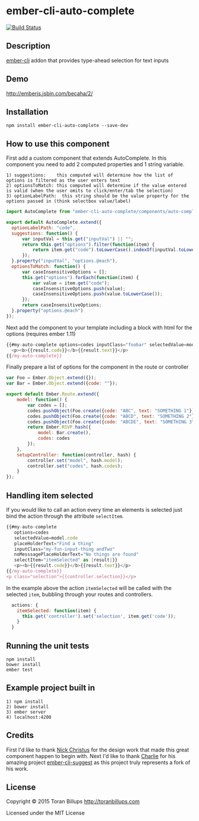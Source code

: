 # ember-cli-auto-complete

[![Build Status][]](https://travis-ci.org/toranb/ember-cli-auto-complete)

## Description

[ember-cli][] addon that provides type-ahead selection for text inputs

## Demo

http://emberjs.jsbin.com/becaha/2/

## Installation

```
npm install ember-cli-auto-complete --save-dev
```

## How to use this component

First add a custom component that extends AutoComplete. In this component you need to add 2 computed properties and 1 string variable.

```
1) suggestions:    this computed will determine how the list of options is filtered as the user enters text
2) optionsToMatch: this computed will determine if the value entered is valid (when the user omits to click/enter/tab the selection)
3) optionLabelPath:  this string should be the value property for the options passed in (think selectbox value/label)
```

```js
import AutoComplete from "ember-cli-auto-complete/components/auto-complete";

export default AutoComplete.extend({
  optionLabelPath: "code",
  suggestions: function() {
      var inputVal = this.get("inputVal") || "";
      return this.get("options").filter(function(item) {
          return item.get("code").toLowerCase().indexOf(inputVal.toLowerCase()) > -1;
      });
  }.property("inputVal", "options.@each"),
  optionsToMatch: function() {
      var caseInsensitiveOptions = [];
      this.get("options").forEach(function(item) {
          var value = item.get("code");
          caseInsensitiveOptions.push(value);
          caseInsensitiveOptions.push(value.toLowerCase());
      });
      return caseInsensitiveOptions;
  }.property("options.@each")
});
```

Next add the component to your template including a block with html for the options (requires ember 1.11)

```js
{{#my-auto-complete options=codes inputClass="foobar" selectedValue=model.code placeHolderText="Find a thing" noMesssagePlaceHolderText="No things are found" as |result|}}
  <p><b>{{result.code}}</b>{{result.text}}</p>
{{/my-auto-complete}}
```

Finally prepare a list of options for the component in the route or controller

```js
var Foo = Ember.Object.extend({});
var Bar = Ember.Object.extend({code: ""});

export default Ember.Route.extend({
    model: function() {
        var codes = [];
        codes.pushObject(Foo.create({code: "ABC", text: "SOMETHING 1"}));
        codes.pushObject(Foo.create({code: "ABCD", text: "SOMETHING 2"}));
        codes.pushObject(Foo.create({code: "ABCDE", text: "SOMETHING 3"}));
        return Ember.RSVP.hash({
            model: Bar.create(),
            codes: codes
        });
    },
    setupController: function(controller, hash) {
        controller.set("model", hash.model);
        controller.set("codes", hash.codes);
    }
});
```

##  Handling item selected

If you would like to call an action every time an elements is
selected just bind the action through the attribute `selectItem`.

```js
{{#my-auto-complete
   options=codes
   selectedValue=model.code
   placeHolderText="Find a thing"
   inputClass="my-fun-input-thing andTwo"
   noMesssagePlaceHolderText="No things are found"
   selectItem="itemSelected" as |result|}}
   <p><b>{{result.code}}</b>{{result.text}}</p>
{{/my-auto-complete}}
<p class="selection">{{controller.selection}}</p>
```

In the example above the action `itemSelected` will be called with the
selected `item`, bubbling through your routes and controllers.

```js
  actions: {
    itemSelected: function(item) {
      this.get('controller').set('selection', item.get('code'));
    }
  }
```

## Running the unit tests

    npm install
    bower install
    ember test

## Example project built in

```
1) npm install
2) bower install
3) ember server
4) localhost:4200
```

## Credits

First I'd like to thank [Nick Christus] for the design work that made this great component happen to begin with. Next I'd like to thank [Charlie] for his amazing project [ember-cli-suggest] as this project truly represents a fork of his work.

## License

Copyright © 2015 Toran Billups http://toranbillups.com

Licensed under the MIT License


[Build Status]: https://travis-ci.org/toranb/ember-cli-auto-complete.svg?branch=master
[ember-cli]: http://www.ember-cli.com/
[ember.js]: http://emberjs.com/
[Nick Christus]: https://github.com/nchristus
[Charlie]: https://github.com/klclee
[ember-cli-suggest]: https://github.com/klclee/ember-cli-suggest
